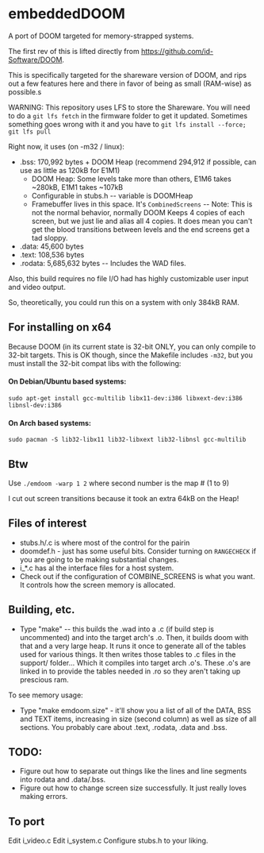 # embeddedDOOM

A port of DOOM targeted for memory-strapped systems.

The first rev of this is lifted directly from https://github.com/id-Software/DOOM.

This is specifically targeted for the shareware version of DOOM, and rips out a few features here and there in favor of being as small (RAM-wise) as possible.s

WARNING: This repository uses LFS to store the Shareware.  You will need to do a ```git lfs fetch``` in the firmware folder to get it updated.  Sometimes something goes wrong with it and you have to ```git lfs install --force; git lfs pull```

Right now, it uses (on -m32 / linux): 
 * .bss: 170,992 bytes + DOOM Heap (recommend 294,912 if possible, can use as little as 120kB for E1M1)
   * DOOM Heap: Some levels take more than others, E1M6 takes ~280kB, E1M1 takes ~107kB
   * Configurable in stubs.h -- variable is DOOMHeap
   * Framebuffer lives in this space.  It's `CombinedScreens` -- Note: This is not the normal behavior, normally DOOM Keeps 4 copies of each screen, but we just lie and alias all 4 copies.  It does mean you can't get the blood transitions between levels and the end screens get a tad sloppy.
 * .data: 45,600 bytes
 * .text: 108,536 bytes
 * .rodata: 5,685,632 bytes -- Includes the WAD files.

Also, this build requires no file I/O had has highly customizable user input and video output.

So, theoretically, you could run this on a system with only 384kB RAM.

## For installing on x64

Because DOOM (in its current state is 32-bit ONLY, you can only compile to 32-bit targets.  This is OK though, since the Makefile includes `-m32`, but you must install the 32-bit compat libs with the following:

#### On Debian/Ubuntu based systems:
```
sudo apt-get install gcc-multilib libx11-dev:i386 libxext-dev:i386 libnsl-dev:i386
```
#### On Arch based systems:
```
sudo pacman -S lib32-libx11 lib32-libxext lib32-libnsl gcc-multilib
```

## Btw

Use ```./emdoom -warp 1 2``` where second number is the map # (1 to 9)

I cut out screen transitions because it took an extra 64kB on the Heap!

## Files of interest

 * stubs.h/.c is where most of the control for the pairin
 * doomdef.h - just has some useful bits. Consider turning on `RANGECHECK` if you are going to be making substantial changes.
 * i_*.c has al the interface files for a host system.
 * Check out if the configuration of COMBINE_SCREENS is what you want.  It controls how the screen memory is allocated.


## Building, etc.

  * Type "make" -- this builds the .wad into a .c (if build step is uncommented) and into the target arch's .o.  Then, it builds doom with that and a very large heap.  It runs it once to generate all of the tables used for various things.  It then writes those tables to .c files in the support/ folder... Which it compiles into target arch .o's.  These .o's are linked in to provide the tables needed in .ro so they aren't taking up prescious ram.

To see memory usage:

 * Type "make emdoom.size" - it'll show you a list of all of the DATA, BSS and TEXT items, increasing in size (second column) as well as size of all sections.  You probably care about .text, .rodata, .data and .bss.

## TODO:

 * Figure out how to separate out things like the lines and line segments into rodata and .data/.bss.
 * Figure out how to change screen size successfully.  It just really loves making errors.

## To port

Edit i_video.c
Edit i_system.c
Configure stubs.h to your liking.
